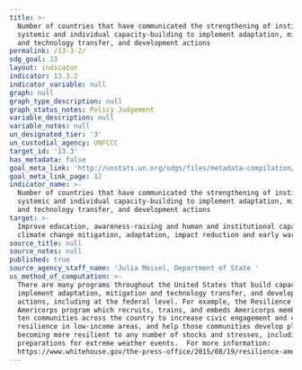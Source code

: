 ```yaml
---
title: >-
  Number of countries that have communicated the strengthening of institutional,
  systemic and individual capacity-building to implement adaptation, mitigation
  and technology transfer, and development actions
permalink: /13-3-2/
sdg_goal: 13
layout: indicator
indicator: 13.3.2
indicator_variable: null
graph: null
graph_type_description: null
graph_status_notes: Policy Judgement
variable_description: null
variable_notes: null
un_designated_tier: '3'
un_custodial_agency: UNFCCC
target_id: '13.3'
has_metadata: false
goal_meta_link: 'http://unstats.un.org/sdgs/files/metadata-compilation/Metadata-Goal-13.pdf'
goal_meta_link_page: 12
indicator_name: >-
  Number of countries that have communicated the strengthening of institutional,
  systemic and individual capacity-building to implement adaptation, mitigation
  and technology transfer, and development actions
target: >-
  Improve education, awareness-raising and human and institutional capacity on
  climate change mitigation, adaptation, impact reduction and early warning.
source_title: null
source_notes: null
published: true
source_agency_staff_name: 'Julia Meisel, Department of State '
us_method_of_computation: >-
  There are many programs throughout the United States that build capacity to
  implement adaptation, mitigation and technology transfer, and development
  actions, including at the federal level. For example, the Resilience
  Americorps program which recruits, trains, and embeds Americorps members in
  ten communities across the country to increase civic engagement and community
  resilience in low-income areas, and help those communities develop plans for
  becoming more resilient to any number of shocks and stresses, including better
  preparations for extreme weather events.  For more information:
  https://www.whitehouse.gov/the-press-office/2015/08/19/resilience-americorps-announces-ten-cities-its-pilot-program-support
---
```

